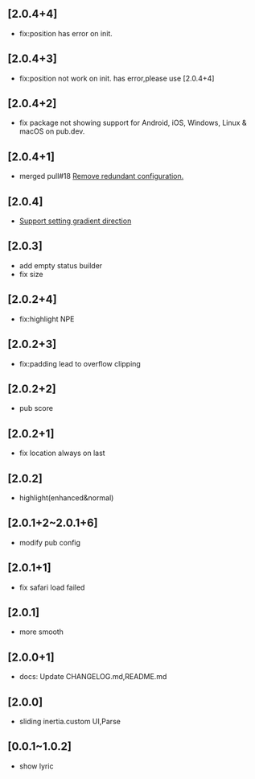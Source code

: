 ## [2.0.4+4]
* fix:position has error on init.
## [2.0.4+3]
* fix:position not work on init. has error,please use [2.0.4+4]
## [2.0.4+2]
* fix package not showing support for Android, iOS, Windows, Linux & macOS on pub.dev.
## [2.0.4+1]
* merged pull#18 [Remove redundant configuration. ](https://github.com/ozyl/flutter_lyric/pull/18)
## [2.0.4]
* [Support setting gradient direction](https://github.com/ozyl/flutter_lyric/issues/14)
## [2.0.3]
* add empty status builder
* fix size
## [2.0.2+4]
* fix:highlight NPE
## [2.0.2+3]
* fix:padding lead to overflow clipping
## [2.0.2+2]
* pub score
## [2.0.2+1]
* fix location always on last
## [2.0.2]
* highlight(enhanced&normal)
## [2.0.1+2~2.0.1+6]
* modify pub config
## [2.0.1+1]
* fix safari load failed
## [2.0.1]
* more smooth
## [2.0.0+1]
* docs: Update CHANGELOG.md,README.md
## [2.0.0]
* sliding inertia.custom UI,Parse
## [0.0.1~1.0.2]
* show lyric